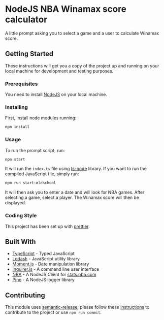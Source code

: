 # NodeJS NBA Winamax score calculator

A little prompt asking you to select a game and a user to calculate Winamax score.

## Getting Started

These instructions will get you a copy of the project up and running on your local machine for development and testing purposes.

### Prerequisites

You need to install [NodeJS](https://nodejs.org/en/download/) on your local machine.

### Installing

First, install node modules running:

```bash
npm install
```

### Usage

To run the prompt script, run:

```bash
npm start
```

It will run the `index.ts` file using [ts-node](https://github.com/TypeStrong/ts-node) library. If you want to run the compiled JavaScript file, simply run:

```bash
npm run start:oldschool
```

It will then ask you to enter a date and will look for NBA games. After selecting a game, select a player. The Winamax score will then be displayed.

### Coding Style

This project has been set up with [prettier](https://prettier.io/).

## Built With

* [TypeScript](https://www.typescriptlang.org/) - Typed JavaScript
* [Lodash](https://lodash.com/) - JavaScript utility library
* [Moment.js](https://momentjs.com/) - Date manipulation library
* [Inquirer.js](https://github.com/SBoudrias/Inquirer.js/) - A command line user interface
* [NBA](https://github.com/bttmly/nba) - A NodeJS Client for [stats.nba.com](https://stats.nba.com)
* [Pino](https://getpino.io/#/) - A NodeJS logger library

## Contributing

This module uses [semantic-release](https://github.com/semantic-release/semantic-release), please follow these [instructions](https://github.com/semantic-release/commit-analyzer#default-rules-matching) to contribute to the project or use `npm run commit`.
